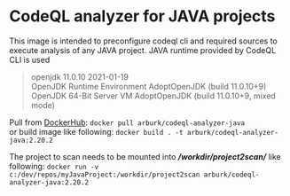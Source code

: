 # CodeQL analyzer for JAVA projects

This image is intended to preconfigure codeql cli and required sources to execute analysis of any JAVA project.
JAVA runtime provided by CodeQL CLI is used
> openjdk 11.0.10 2021-01-19  
> OpenJDK Runtime Environment AdoptOpenJDK (build 11.0.10+9)  
> OpenJDK 64-Bit Server VM AdoptOpenJDK (build 11.0.10+9, mixed mode)  

Pull from [DockerHub](https://hub.docker.com/r/arburk/codeql-analyzer-java): 
`docker pull arburk/codeql-analyzer-java`  
or build image like following:
`docker build . -t arburk/codeql-analyzer-java:2.20.2`

The project to scan needs to be mounted into ___/workdir/project2scan/___ like following:
`docker run -v c:/dev/repos/myJavaProject:/workdir/project2scan arburk/codeql-analyzer-java:2.20.2`

